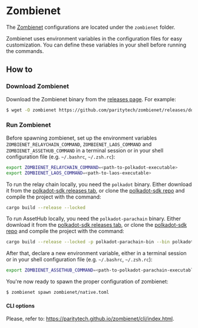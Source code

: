 # Zombienet
The [Zombienet](https://github.com/paritytech/zombienet) configurations are located under the `zombienet` folder.

Zombienet uses environment variables in the configuration files for easy customization. You can define these variables in your shell before running the commands.

## How to

### Download Zombienet
Download the Zombienet binary from the [releases page](https://github.com/paritytech/zombienet/releases). For example:

```sh
$ wget -O zombienet https://github.com/paritytech/zombienet/releases/download/v1.3.106/zombienet-linux-x64 && chmod +x zombienet
```

### Run Zombienet
Before spawning zombienet, set up the environment variables `ZOMBIENET_RELAYCHAIN_COMMAND`, `ZOMBIENET_LAOS_COMMAND` and `ZOMBIENET_ASSETHUB_COMMAND` in a terminal session or in your shell configuration file (e.g. `~/.bashrc`, `~/.zsh.rc`):

```sh
export ZOMBIENET_RELAYCHAIN_COMMAND=<path-to-polkadot-executable>
export ZOMBIENET_LAOS_COMMAND=<path-to-laos-executable>
```

To run the relay chain locally, you need the `polkadot` binary. Either download it from the [polkadot-sdk releases tab](https://github.com/paritytech/polkadot-sdk/releases), or clone the [polkadot-sdk repo](https://github.com/paritytech/polkadot-sdk/) and compile the project with the command:
```sh
cargo build --release --locked
```

To run AssetHub locally, you need the `polkadot-parachain` binary. Either download it from the [polkadot-sdk releases tab](https://github.com/paritytech/polkadot-sdk/releases), or clone the [polkadot-sdk repo](https://github.com/paritytech/polkadot-sdk/) and compile the project with the command:
```sh
cargo build --release --locked -p polkadot-parachain-bin --bin polkadot-parachain
```

After that, declare a new environment variable, either in a terminal session or in your shell configuration file (e.g. `~/.bashrc`, `~/.zsh.rc`):
```sh
export ZOMBIENET_ASSETHUB_COMMAND=<path-to-polkadot-parachain-executable>
```

You're now ready to spawn the proper configuration of zombienet:
```sh
$ zombienet spawn zombienet/native.toml
```

#### CLI options
Please, refer to: https://paritytech.github.io/zombienet/cli/index.html.
